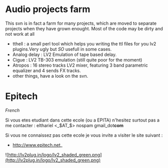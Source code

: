 # Audio projects farm #

This svn is in fact a farm for many projects, which are moved to separate projects when they have grown enought. Most of the code may be dirty and not work at all

  * tthell : a small perl tool which helps you writing the ttl files for you lv2 plugins.Very ugly but _SO_ usefull in some cases.
  * Analog delay : LV2 Emulation of tape based delay.
  * Cigue : LV2 TB-303 emulation (still quite poor for the moment)
  * Atropos : 16 stereo tracks LV2 mixer, featuring 3 band parametric equalizer and 4 sends FX tracks.
  * other things, have a look on the svn.

# Epitech #

_French_

Si vous etes etudiant dans cette ecole (ou a EPITA) n'hesitez surtout pas a me contacter :
elthariel <_$AT_$> nospam gmail_dot**com**

Si vous ne connaissez pas cette ecole je vous invite a visiter le site suivant :
  * http://www.epitech.net_

![http://lv2plug.in/logo/lv2_shaded_green.png](http://lv2plug.in/logo/lv2_shaded_green.png)